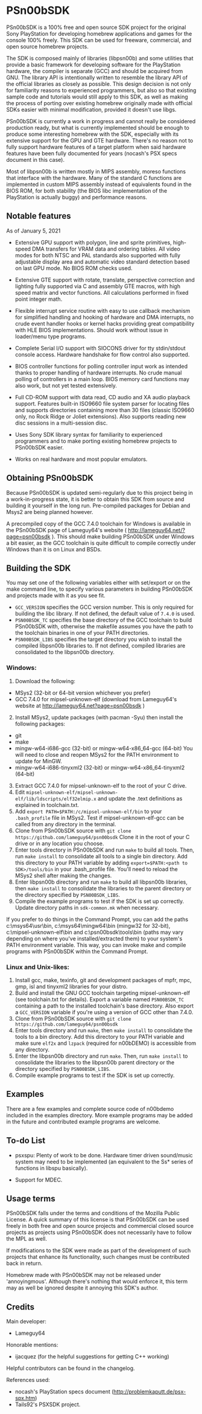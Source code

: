 # PSn00bSDK

PSn00bSDK is a 100% free and open source SDK project for the original Sony
PlayStation for developing homebrew applications and games for the console
100% freely. This SDK can be used for freeware, commercial, and open source
homebrew projects.

The SDK is composed mainly of libraries (libpsn00b) and some utilities that
provide a basic framework for developing software for the PlayStation
hardware, the compiler is separate (GCC) and should be acquired from GNU.
The library API is intentionally written to resemble the library API of the
official libraries as closely as possible. This design decision is not only
for familiarity reasons to experienced programmers, but also so that existing
sample code and tutorials would still apply to this SDK, as well as making
the process of porting over existing homebrew originally made with official
SDKs easier with minimal modification, provided it doesn't use libgs.

PSn00bSDK is currently a work in progress and cannot really be considered
production ready, but what is currently implemented should be enough to
produce some interesting homebrew with the SDK, especially with its extensive
support for the GPU and GTE hardware. There's no reason not to fully support
hardware features of a target platform when said hardware features have been
fully documented for years (nocash's PSX specs document in this case).

Most of libpsn00b is written mostly in MIPS assembly, moreso functions that
interface with the hardware. Many of the standard C functions are implemented
in custom MIPS assembly instead of equivalents found in the BIOS ROM, for both
stability (the BIOS libc implementation of the PlayStation is actually buggy)
and performance reasons.


## Notable features
As of January 5, 2021

* Extensive GPU support with polygon, line and sprite primitives, high-speed
  DMA transfers for VRAM data and ordering tables. All video modes for both
  NTSC and PAL standards also supported with fully adjustable display area
  and automatic video standard detection based on last GPU mode. No BIOS
  ROM checks used.

* Extensive GTE support with rotate, translate, perspective correction and
  lighting fully supported via C and assembly GTE macros, with high speed
  matrix and vector functions. All calculations performed in fixed point
  integer math.

* Flexible interrupt service routine with easy to use callback mechanism for
  simplified handling and hooking of hardware and DMA interrupts, no crude
  event handler hooks or kernel hacks providing great compatibility with
  HLE BIOS implementations. Should work without issue in loader/menu type
  programs.

* Complete Serial I/O support with SIOCONS driver for tty stdin/stdout
  console access. Hardware handshake for flow control also supported.

* BIOS controller functions for polling controller input work as intended
  thanks to proper handling of hardware interrupts. No crude manual polling
  of controllers in a main loop. BIOS memory card functions may also work,
  but not yet tested extensively.

* Full CD-ROM support with data read, CD audio and XA audio playback support.
  Features built-in ISO9660 file system parser for locating files and
  supports directories containing more than 30 files (classic ISO9660 only,
  no Rock Ridge or Joliet extensions). Also supports reading new disc
  sessions in a multi-session disc.
  
* Uses Sony SDK library syntax for familiarity to experienced programmers
  and to make porting existing homebrew projects to PSn00bSDK easier.

* Works on real hardware and most popular emulators.


## Obtaining PSn00bSDK

Because PSn00bSDK is updated semi-regularly due to this project being in
a work-in-progress state, it is better to obtain this SDK from source and
building it yourself in the long run. Pre-compiled packages for Debian and
Msys2 are being planned however.

A precompiled copy of the GCC 7.4.0 toolchain for Windows is available
in the PSn00bSDK page of Lameguy64's website
( http://lameguy64.net/?page=psn00bsdk ). This should make building PSn00bSDK
under Windows a bit easier, as the GCC toolchain is quite difficult to
compile correctly under Windows than it is on Linux and BSDs.


## Building the SDK

You may set one of the following variables either with set/export or on the
make command line, to specify various parameters in building PSn00bSDK and
projects made with it as you see fit.

* ``GCC_VERSION`` specifies the GCC version number. This is only required for
  building the libc library. If not defined, the default value of `7.4.0` is
  used.
* ``PSN00BSDK_TC`` specifies the base directory of the GCC toolchain to
  build PSn00bSDK with, otherwise the makefile assumes you have the path to
  the toolchain binaries in one of your PATH directories.
* ``PSN00BSDK_LIBS`` specifies the target directory you wish to install
  the compiled libpsn00b libraries to. If not defined, compiled
  libraries are consolidated to the libpsn00b directory.


### Windows:
1. Download the following:
  * MSys2 (32-bit or 64-bit version whichever you prefer)
  * GCC 7.4.0 for mipsel-unknown-elf (download from Lameguy64's website at
    http://lameguy64.net?page=psn00bsdk )
2. Install MSys2, update packages (with pacman -Syu) then install the
   following packages:
  * git
  * make
  * mingw-w64-i686-gcc (32-bit) or mingw-w64-x86_64-gcc (64-bit)
    You will need to close and reopen MSys2 for the PATH environment to
    update for MinGW.
  * mingw-w64-i686-tinyxml2 (32-bit) or mingw-w64-x86_64-tinyxml2 (64-bit)
3. Extract GCC 7.4.0 for mipsel-unknown-elf to the root of your C drive.
4. Edit `mipsel-unknown-elf/mipsel-unknown-elf/lib/ldscripts/elf32elmip.x`
   and update the .text definitions as explained in toolchain.txt.
5. Add `export PATH=$PATH:/c/mipsel-unknown-elf/bin` to your `.bash_profile`
   file in MSys2. Test if mipsel-unknown-elf-gcc can be called from any
   directory in the terminal.
6. Clone from PSn00bSDK source with
   `git clone https://github.com/lameguy64/psn00bsdk`
   Clone it in the root of your C drive or in any location you choose.
7. Enter tools directory in PSn00bSDK and run `make` to build all tools.
   Then, run `make install` to consolidate all tools to a single bin
   directory. Add this directory to your PATH variable by adding
   `export=$PATH:<path to SDK>/tools/bin` in your .bash_profile file. You'll
   need to reload the MSys2 shell after making the changes.
8. Enter libpsn00b directory and run `make` to build all libpsn00b libraries,
   then `make install` to consolidate the libraries to the parent directory
   or the directory specified by ``PSN00BSDK_LIBS``.
6. Compile the example programs to test if the SDK is set up correctly.
   Update directory paths in `sdk-common.mk` when necessary.
   
If you prefer to do things in the Command Prompt, you can add the paths
c:\msys64\usr\bin, c:\msys64\mingw64\bin (mingw32 for 32-bit),
c:\mipsel-unknown-elf\bin and c:\psn00bsdk\tools\bin (paths may vary
depending on where you've installed/extracted them) to your system's
PATH environment variable. This way, you can invoke make and compile
programs with PSn00bSDK within the Command Prompt.
   

### Linux and Unix-likes:
1. Install gcc, make, texinfo, git and development packages of mpfr, mpc,
   gmp, isl and tinyxml2 libraries for your distro.
2. Build and install the GNU GCC toolchain targeting mipsel-unknown-elf
   (see toolchain.txt for details). Export a variable named `PSN00BSDK_TC`
   containing a path to the installed toolchain's base directory. Also
   export a `GCC_VERSION` variable if you're using a version of GCC other
   than 7.4.0.
3. Clone from PSn00bSDK source with
   `git clone https://github.com/lameguy64/psn00bsdk`
4. Enter tools directory and run `make`, then `make install` to consolidate
   the tools to a bin directory. Add this directory to your PATH variable and
   make sure `elf2x` and `lzpack` (required for n00bDEMO) is accessible from
   any directory.
5. Enter the libpsn00b directory and run `make`. Then, run `make install` to
   consolidate the libraries to the libpsn00b parent directory or the
   directory specified by ``PSN00BSDK_LIBS``.
6. Compile example programs to test if the SDK is set up correctly.


## Examples

There are a few examples and complete source code of n00bdemo included in
the examples directory. More example programs may be added in the future
and contributed example programs are welcome.


## To-do List

* psxspu: Plenty of work to be done. Hardware timer driven sound/music
  system may need to be implemented (an equivalent to the Ss* series of
  functions in libspu basically).
  
* Support for MDEC.


## Usage terms

PSn00bSDK falls under the terms and conditions of the Mozilla Public
License. A quick summary of this license is that PSn00bSDK can be used
freely in both free and open source projects and commercial closed source
projects as projects using PSn00bSDK does not necessarily have to follow
the MPL as well.

If modifications to the SDK were made as part of the development of such
projects that enhance its functionality, such changes must be contributed
back in return.

Homebrew made with PSn00bSDK may not be released under 'annoyingmous'. Although
there's nothing that would enforce it, this term may as well be ignored despite
it annoying this SDK's author.


## Credits

Main developer:
* Lameguy64

Honorable mentions:
* ijacquez (for the helpful suggestions for getting C++ working)

Helpful contributors can be found in the changelog.

References used:
* nocash's PlayStation specs document (http://problemkaputt.de/psx-spx.htm)
* Tails92's PSXSDK project.
